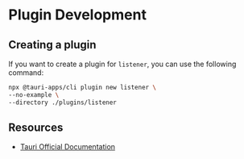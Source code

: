# Plugin Development

## Creating a plugin

If you want to create a plugin for `listener`, you can use the following command:

```bash
npx @tauri-apps/cli plugin new listener \
--no-example \
--directory ./plugins/listener
```

## Resources

- [Tauri Official Documentation](https://v2.tauri.app/develop/plugins)

